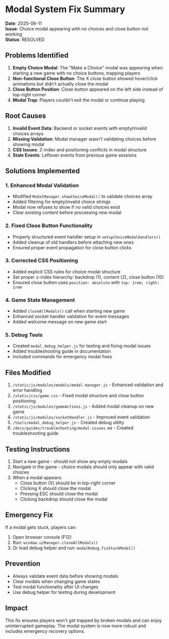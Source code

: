 # Modal System Fix Summary

**Date**: 2025-06-11  
**Issue**: Choice modal appearing with no choices and close button not working  
**Status**: RESOLVED

## Problems Identified

1. **Empty Choice Modal**: The "Make a Choice" modal was appearing when starting a new game with no choice buttons, trapping players
2. **Non-functional Close Button**: The X close button showed hover/click animations but didn't actually close the modal
3. **Close Button Position**: Close button appeared on the left side instead of top-right corner
4. **Modal Trap**: Players couldn't exit the modal or continue playing

## Root Causes

1. **Invalid Event Data**: Backend or socket events with empty/invalid choices arrays
2. **Missing Validation**: Modal manager wasn't validating choices before showing modal
3. **CSS Issues**: Z-index and positioning conflicts in modal structure
4. **Stale Events**: Leftover events from previous game sessions

## Solutions Implemented

### 1. Enhanced Modal Validation
- Modified `ModalManager.showChoiceModal()` to validate choices array
- Added filtering for empty/invalid choice strings
- Modal now refuses to show if no valid choices exist
- Clear existing content before processing new modal

### 2. Fixed Close Button Functionality
- Properly structured event handler setup in `setupChoiceModalHandlers()`
- Added cleanup of old handlers before attaching new ones
- Ensured proper event propagation for close button clicks

### 3. Corrected CSS Positioning
- Added explicit CSS rules for choice modal structure
- Set proper z-index hierarchy: backdrop (1), content (2), close button (10)
- Ensured close button uses `position: absolute` with `top: 1rem; right: 1rem`

### 4. Game State Management
- Added `closeAllModals()` call when starting new game
- Enhanced socket handler validation for event messages
- Added welcome message on new game start

### 5. Debug Tools
- Created `modal_debug_helper.js` for testing and fixing modal issues
- Added troubleshooting guide in documentation
- Included commands for emergency modal fixes

## Files Modified

1. `/static/js/modules/modals/modal-manager.js` - Enhanced validation and error handling
2. `/static/css/game.css` - Fixed modal structure and close button positioning
3. `/static/js/modules/gameActions.js` - Added modal cleanup on new game
4. `/static/js/modules/socketHandler.js` - Improved event validation
5. `/tools/modal_debug_helper.js` - Created debug utility
6. `/docs/guides/troubleshooting/modal-issues.md` - Created troubleshooting guide

## Testing Instructions

1. Start a new game - should not show any empty modals
2. Navigate in the game - choice modals should only appear with valid choices
3. When a modal appears:
   - Close button (X) should be in top-right corner
   - Clicking X should close the modal
   - Pressing ESC should close the modal
   - Clicking backdrop should close the modal

## Emergency Fix

If a modal gets stuck, players can:
1. Open browser console (F12)
2. Run: `window.uiManager.closeAllModals()`
3. Or load debug helper and run: `modalDebug.fixStuckModal()`

## Prevention

- Always validate event data before showing modals
- Clear modals when changing game states
- Test modal functionality after UI changes
- Use debug helper for testing during development

## Impact

This fix ensures players won't get trapped by broken modals and can enjoy uninterrupted gameplay. The modal system is now more robust and includes emergency recovery options.
